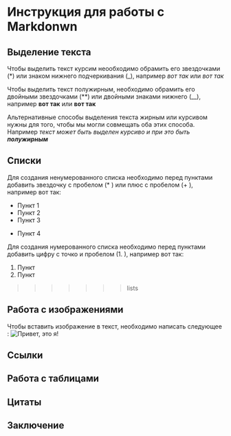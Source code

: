 # Инструкция для работы c Markdonwn

## Выделение текста

Чтобы выделить текст курсим неообходимо обрамить его звездочками (*) или знаком нижнего подчеркивания (_), например *вот так* или _вот так_

Чтобы выделить текст полужирным, необходимо обрамить его двойными звездочками (**) или двойными знаками нижнего (__), например **вот так** или __вот так__

Альтернативные способы выделения текста жирным или курсивом нужны для того, чтобы мы могли совмещать оба этих способа. Например _текст может быть выделен курсиво и при это быть **полужирным**_

## Списки

Для создания ненумерованного списка необходимо перед пунктами добавить звездочку с пробелом (* ) или плюс с пробелом (+ ), например вот так:
* Пункт 1
* Пункт 2
* Пункт 3
+ Пункт 4

Для создания нумерованного списка необходимо перед пунктами добавить цифру с точко и пробелом (1. ), например вот так:
1. Пункт
2. Пункт
>>>>>>> lists

## Работа с изображениями

Чтобы вставить изображение в текст, необходимо написать следующее :
![Привет, это я!](avatar.jpg)

## Ссылки

## Работа с таблицами

## Цитаты

## Заключение
